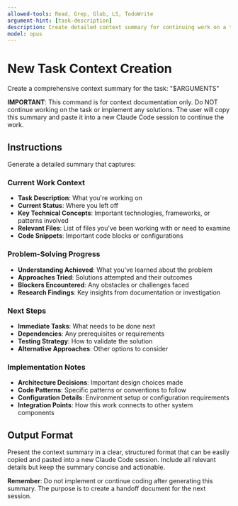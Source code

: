 ```yaml
---
allowed-tools: Read, Grep, Glob, LS, TodoWrite
argument-hint: [task-description]
description: Create detailed context summary for continuing work on a task
model: opus
---
```


# New Task Context Creation

Create a comprehensive context summary for the task: "$ARGUMENTS"

**IMPORTANT**: This command is for context documentation only. Do NOT continue working on the task or implement any solutions. The user will copy this summary and paste it into a new Claude Code session to continue the work.

## Instructions

Generate a detailed summary that captures:

### Current Work Context
- **Task Description**: What you're working on
- **Current Status**: Where you left off
- **Key Technical Concepts**: Important technologies, frameworks, or patterns involved
- **Relevant Files**: List of files you've been working with or need to examine
- **Code Snippets**: Important code blocks or configurations

### Problem-Solving Progress
- **Understanding Achieved**: What you've learned about the problem
- **Approaches Tried**: Solutions attempted and their outcomes
- **Blockers Encountered**: Any obstacles or challenges faced
- **Research Findings**: Key insights from documentation or investigation

### Next Steps
- **Immediate Tasks**: What needs to be done next
- **Dependencies**: Any prerequisites or requirements
- **Testing Strategy**: How to validate the solution
- **Alternative Approaches**: Other options to consider

### Implementation Notes
- **Architecture Decisions**: Important design choices made
- **Code Patterns**: Specific patterns or conventions to follow
- **Configuration Details**: Environment setup or configuration requirements
- **Integration Points**: How this work connects to other system components

## Output Format

Present the context summary in a clear, structured format that can be easily copied and pasted into a new Claude Code session. Include all relevant details but keep the summary concise and actionable.

**Remember**: Do not implement or continue coding after generating this summary. The purpose is to create a handoff document for the next session.